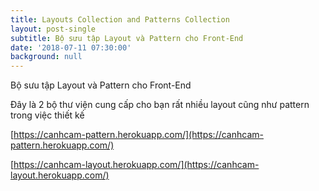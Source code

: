 ```yaml
---
title: Layouts Collection and Patterns Collection
layout: post-single
subtitle: Bộ sưu tập Layout và Pattern cho Front-End
date: '2018-07-11 07:30:00'
background: null
---
```


Bộ sưu tập Layout và Pattern cho Front-End

Đây là 2 bộ thư viện cung cấp cho bạn rất nhiều layout cũng như pattern trong việc thiết kế 

[https://canhcam-pattern.herokuapp.com/](https://canhcam-pattern.herokuapp.com/)

[https://canhcam-layout.herokuapp.com/](https://canhcam-layout.herokuapp.com/)